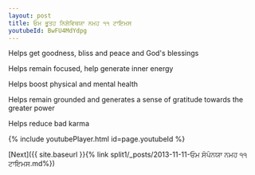 ```yaml
---
layout: post
title: ਓਮ ਭੂਤਹ ਨਿਸ਼ੇਵਿਥਯਾ ਨਮਹ ੧੧ ਟਾਇਮਸ
youtubeId: BwFU4MdYdpg
---
```

 
 
Helps get goodness, bliss and peace and God's blessings
 
Helps remain focused, help generate inner energy 
 
Helps boost physical and mental health 
 
Helps remain grounded and generates a sense of gratitude towards the greater power 
 
Helps reduce bad karma
 
 
 
 


{% include youtubePlayer.html id=page.youtubeId %}
 
[Next]({{ site.baseurl }}{% link  split1/_posts/2013-11-11-ਓਮ ਸੰਪੰਨਯਾ ਨਮਹ ੧੧ ਟਾਇਮਸ.md%})
 
